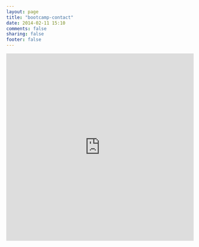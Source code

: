 ```yaml
---
layout: page
title: "bootcamp-contact"
date: 2014-02-11 15:10
comments: false
sharing: false
footer: false
---
```

<iframe src="https://docs.google.com/forms/d/1IOUwBAaYmtO_7DPKaMztRrf68RKjmxswDkUoU3qMilU/viewform?embedded=true" width="500" height="500" frameborder="0" marginheight="0" marginwidth="0">Loading...</iframe>